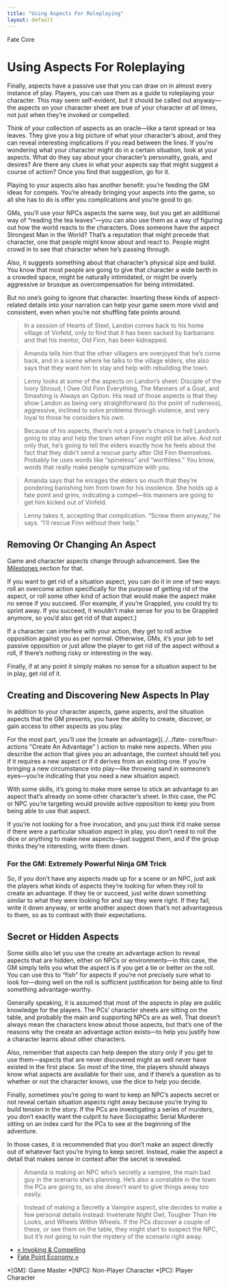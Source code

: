 ```yaml
---
title: "Using Aspects For Roleplaying"
layout: default
---
```

    
Fate Core

#  Using Aspects For Roleplaying

Finally, aspects have a passive use that you can draw on in almost every
instance of play. Players, you can use them as a guide to roleplaying your
character. This may seem self-evident, but it should be called out anyway—the
aspects on your character sheet are true of your character _at all times_, not
just when they’re invoked or compelled.

Think of your collection of aspects as an oracle—like a tarot spread or tea
leaves. They give you a big picture of what your character’s about, and they
can reveal interesting implications if you read between the lines. If you’re
wondering what your character might do in a certain situation, look at your
aspects. What do they say about your character’s personality, goals, and
desires? Are there any clues in what your aspects say that might suggest a
course of action? Once you find that suggestion, go for it.

Playing to your aspects also has another benefit: you’re feeding the GM ideas
for compels. You’re already bringing your aspects into the game, so all she
has to do is offer you complications and you’re good to go.

GMs, you’ll use your NPCs aspects the same way, but you get an additional way
of “reading the tea leaves”—you can also use them as a way of figuring out how
the world reacts to the characters. Does someone have the aspect
<span class="aspect">Strongest Man in the World</span>? That’s a reputation that might
precede that character, one that people might know about and react to. People
might crowd in to see that character when he’s passing through.

Also, it suggests something about that character’s physical size and build.
You know that most people are going to give that character a wide berth in a
crowded space, might be naturally intimidated, or might be overly aggressive
or brusque as overcompensation for being intimidated.

But no one’s going to ignore that character. Inserting these kinds of aspect-
related details into your narration can help your game seem more vivid and
consistent, even when you’re not shuffling fate points around.

> In a session of Hearts of Steel, Landon comes back to his home village of
Vinfeld, only to find that it has been sacked by barbarians and that his
mentor, Old Finn, has been kidnapped.

>

> Amanda tells him that the other villagers are overjoyed that he’s come back,
and in a scene where he talks to the village elders, she also says that they
want him to stay and help with rebuilding the town.

>

> Lenny looks at some of the aspects on Landon’s sheet: <span class="aspect">Disciple
of the Ivory Shroud</span>, <span class="aspect">I Owe Old Finn Everything</span>,
<span class="aspect">The Manners of a Goat</span>, and <span class="aspect">Smashing is Always
an Option</span>. His read of those aspects is that they show Landon as being
very straightforward (to the point of rudeness), aggressive, inclined to solve
problems through violence, and very loyal to those he considers his own.

>

> Because of his aspects, there’s not a prayer’s chance in hell Landon’s going
to stay and help the town when Finn might still be alive. And not only that,
he’s going to tell the elders exactly how he feels about the fact that they
didn’t send a rescue party after Old Finn themselves. Probably he uses words
like “spineless” and “worthless.” You know, words that really make people
sympathize with you.

>

> Amanda says that he enrages the elders so much that they’re pondering
banishing him from town for his insolence. She holds up a fate point and
grins, indicating a compel—his manners are going to get him kicked out of
Vinfeld.

>

> Lenny takes it, accepting that complication. “Screw them anyway,” he says.
“I’ll rescue Finn without their help.”

## Removing Or Changing An Aspect

Game and character aspects change through advancement. See the [Milestones
](../../fate-core/advancement-change "Milestones" ) section for that.

If you want to get rid of a situation aspect, you can do it in one of two
ways: roll an overcome action specifically for the purpose of getting rid of
the aspect, or roll some other kind of action that would make the aspect make
no sense if you succeed. (For example, if you’re <span class="aspect">Grappled</span>,
you could try to sprint away. If you succeed, it wouldn’t make sense for you
to be <span class="aspect">Grappled</span> anymore, so you’d also get rid of that
aspect.)

If a character can interfere with your action, they get to roll active
opposition against you as per normal. Otherwise, GMs, it’s your job to set
passive opposition or just allow the player to get rid of the aspect without a
roll, if there’s nothing risky or interesting in the way.

Finally, if at any point it simply makes no sense for a situation aspect to be
in play, get rid of it.

## Creating and Discovering New Aspects In Play

In addition to your character aspects, game aspects, and the situation aspects
that the GM presents, you have the ability to create, discover, or gain access
to other aspects as you play.

For the most part, you’ll use the [create an advantage](../../fate-
core/four-actions "Create An Advantage" ) action to make new aspects. When you
describe the action that gives you an advantage, the context should tell you
if it requires a new aspect or if it derives from an existing one. If you’re
bringing a new circumstance into play—like throwing sand in someone’s
eyes—you’re indicating that you need a new situation aspect.

With some skills, it’s going to make more sense to stick an advantage to an
aspect that’s already on some other character’s sheet. In this case, the PC or
NPC you’re targeting would provide active opposition to keep you from being
able to use that aspect.

If you’re not looking for a free invocation, and you just think it’d make
sense if there were a particular situation aspect in play, you don’t need to
roll the dice or anything to make new aspects—just suggest them, and if the
group thinks they’re interesting, write them down.

### For the GM: Extremely Powerful Ninja GM Trick

So, if you don’t have any aspects made up for a scene or an NPC, just ask the
players what kinds of aspects they’re looking for when they roll to create an
advantage. If they tie or succeed, just write down something similar to what
they were looking for and say they were right. If they fail, write it down
anyway, or write another aspect down that’s not advantageous to them, so as to
contrast with their expectations.

## Secret or Hidden Aspects

Some skills also let you use the create an advantage action to reveal aspects
that are hidden, either on NPCs or environments—in this case, the GM simply
tells you what the aspect is if you get a tie or better on the roll. You can
use this to “fish” for aspects if you’re not precisely sure what to look
for—doing well on the roll is sufficient justification for being able to find
something advantage-worthy.

Generally speaking, it is assumed that most of the aspects in play are public
knowledge for the players. The PCs’ character sheets are sitting on the table,
and probably the main and supporting NPCs are as well. That doesn’t always
mean the characters know about those aspects, but that’s one of the reasons
why the create an advantage action exists—to help you justify how a character
learns about other characters.

Also, remember that aspects can help deepen the story only if you get to use
them—aspects that are never discovered might as well never have existed in the
first place. So most of the time, the players should always know what aspects
are available for their use, and if there’s a question as to whether or not
the character knows, use the dice to help you decide.

Finally, sometimes you’re going to want to keep an NPC’s aspects secret or not
reveal certain situation aspects right away because you’re trying to build
tension in the story. If the PCs are investigating a series of murders, you
don’t exactly want the culprit to have <span class="aspect">Sociopathic Serial
Murderer</span> sitting on an index card for the PCs to see at the beginning
of the adventure.

In those cases, it is recommended that you don’t make an aspect directly out
of whatever fact you’re trying to keep secret. Instead, make the aspect a
detail that makes sense in context after the secret is revealed.

> Amanda is making an NPC who’s secretly a vampire, the main bad guy in the
scenario she’s planning. He’s also a constable in the town the PCs are going
to, so she doesn’t want to give things away too easily.

>

> Instead of making a <span class="aspect">Secretly a Vampire</span> aspect, she
decides to make a few personal details instead: <span class="aspect">Inveterate Night
Owl</span>, <span class="aspect">Tougher Than He Looks</span>, and <span class="aspect">Wheels
Within Wheels</span>. If the PCs discover a couple of these, or see them on
the table, they might start to suspect the NPC, but it’s not going to ruin the
mystery of the scenario right away.

  * [« Invoking &amp; Compelling](/fate-core/invoking-compelling-aspects)
  * [Fate Point Economy »](/fate-core/fate-point-economy)

  *[GM]: Game Master
  *[NPC]: Non-Player Character
  *[PC]: Player Character

